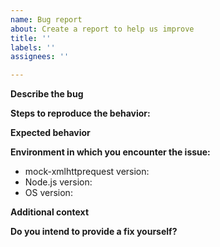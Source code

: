 ```yaml
---
name: Bug report
about: Create a report to help us improve
title: ''
labels: ''
assignees: ''

---
```


**Describe the bug**
<!-- A clear and concise description of what the bug is. -->


**Steps to reproduce the behavior:**


**Expected behavior**
<!-- A clear and concise description of what you expected to happen. -->


**Environment in which you encounter the issue:**
- mock-xmlhttprequest version:
- Node.js version:
- OS version:

**Additional context**


**Do you intend to provide a fix yourself?**
<!-- You're not required to! -->
